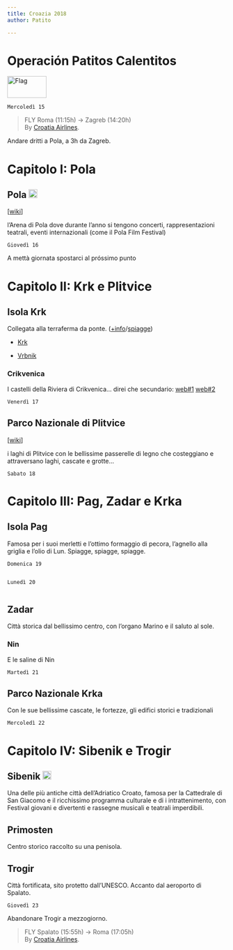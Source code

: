 ```yaml
---
title: Croazia 2018
author: Patito

---
```


<h1 id="operación-patitos-calentitos"><strong>Operación Patitos Calentitos</strong></h1>
<p><img src="https://upload.wikimedia.org/wikipedia/commons/1/1b/Flag_of_Croatia.svg" alt="Flag" width="90" height="50"></p>
<pre><code>Mercoledì 15
</code></pre>
<blockquote>
<p>FLY Roma (11:15h) -&gt; Zagreb (14:20h)<br>
By <a href="https://www.croatiaairlines.com/it">Croatia Airlines</a>.</p>
</blockquote>
<p>Andare dritti a Pola, a 3h da Zagreb.</p>
<h1 id="capitolo-i-pola">Capitolo I: Pola</h1>
<h2 id="pola-">Pola <a href="https://goo.gl/maps/JpTvzAvZkcw"><img src="https://png.icons8.com/color/1600/google-maps.png" alt="map" width="20" height="20"></a></h2>
<p>[<a href="https://it.wikipedia.org/wiki/Pola">wiki</a>]</p>
<p>l’Arena di Pola dove durante l’anno si tengono concerti, rappresentazioni teatrali, eventi internazionali (come il Pola Film Festival)</p>
<pre><code>Giovedì 16
</code></pre>
<p>A mettà giornata spostarci al próssimo punto</p>
<h1 id="capitolo-ii-krk-e-plitvice">Capitolo II: Krk e Plitvice</h1>
<h2 id="isola-krk">Isola Krk</h2>
<p>Collegata alla terraferma da ponte. (<a href="https://www.aurea-krk.com/it/isola-di-krk-croazia">+info</a>/<a href="https://www.aurea-krk.com/it/isola-krk-spiagge">spiagge</a>)</p>
<ul>
<li>
<p><a href="https://www.aurea-krk.com/it/citta-di-krk-foto">Krk</a></p>
</li>
<li>
<p><a href="https://www.aurea-krk.com/it/vrbnik">Vrbnik</a></p>
</li>
</ul>
<h3 id="crikvenica">Crikvenica</h3>
<p>I castelli della Riviera di Crikvenica… direi che secundario: <a href="https://www.croaziainfo.it/crikvenica-2.html">web#1</a> <a href="https://www.croaziainfo.it/castelli-frankopan-vinodol.html">web#2</a></p>
<pre><code>Venerdì 17
</code></pre>
<h2 id="parco-nazionale-di-plitvice">Parco Nazionale di Plitvice</h2>
<p>[<a href="https://www.wikiwand.com/it/Parco_nazionale_dei_laghi_di_Plitvice">wiki</a>]</p>
<p>i laghi di Plitvice con le bellissime passerelle di legno che costeggiano e attraversano laghi, cascate e grotte…</p>
<pre><code>Sabato 18
</code></pre>
<h1 id="capitolo-iii-pag-zadar-e-krka">Capitolo III: Pag, Zadar e Krka</h1>
<h2 id="isola-pag">Isola Pag</h2>
<p>Famosa per i suoi merletti e l’ottimo formaggio di pecora, l’agnello alla griglia e l’olio di Lun. Spiagge, spiagge, spiagge.</p>
<pre><code>Domenica 19

Lunedì 20
</code></pre>
<h2 id="zadar">Zadar</h2>
<p>Città storica dal bellissimo centro, con l’organo Marino e il saluto al sole.</p>
<h3 id="nin">Nin</h3>
<p>E le saline di Nin</p>
<pre><code>Martedì 21
</code></pre>
<h2 id="parco-nazionale-krka">Parco Nazionale Krka</h2>
<p>Con le sue bellissime cascate, le fortezze, gli edifici storici e tradizionali</p>
<pre><code>Mercoledì 22
</code></pre>
<h1 id="capitolo-iv-sibenik-e-trogir">Capitolo IV: Sibenik e Trogir</h1>
<h2 id="sibenik-">Sibenik <a href="https://goo.gl/maps/PfgeDUW5pAL2"><img src="https://png.icons8.com/color/1600/google-maps.png" alt="map" width="20" height="20"></a></h2>
<p>Una delle più antiche città dell’Adriatico Croato, famosa per la Cattedrale di San Giacomo e il ricchissimo programma culturale e di i intrattenimento, con Festival giovani e divertenti e rassegne musicali e teatrali imperdibili.</p>
<h2 id="primosten">Primosten</h2>
<p>Centro storico raccolto su una penisola.</p>
<h2 id="trogir">Trogir</h2>
<p>Città fortificata, sito protetto dall’UNESCO. Accanto dal aeroporto di Spalato.</p>
<pre><code>Giovedì 23
</code></pre>
<p>Abandonare Trogir a mezzogiorno.</p>
<blockquote>
<p>FLY Spalato (15:55h) -&gt; Roma (17:05h)<br>
By <a href="https://www.croatiaairlines.com/it">Croatia Airlines</a>.</p>
</blockquote>

